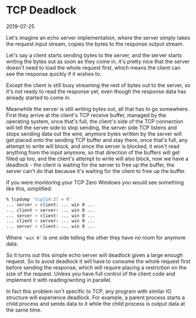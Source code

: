 # TCP Deadlock

2019-07-25

Let's imagine an echo server implementation, where the server simply
takes the request input stream, copies the bytes to the response
output stream.

Let's say a client starts sending bytes to the server, and the server
starts writing the bytes out as soon as they come in, it's pretty nice
that the server doesn't need to load the whole request first, which
means the client can see the response quickly if it wishes to.

Except the client is still busy streaming the rest of bytes out to the
server, so it's not ready to read the response yet, even though the
response data has already started to come in.

Meanwhile the server is still writing bytes out, all that has to go
somewhere. First they arrive at the client's TCP receive buffer,
managed by the operating system, once that's full, the client's side
of the TCP connection will tell the server side to stop sending, the
server side TCP listens and stops sending data out the wire, anymore
bytes written by the server will get placed onto the sending TCP
buffer and stay there, once that's full, any attempt to write will
block, and since the server is blocked, it won't read anything from
the input anymore, so that direction of the buffers will get filled up
too, and the client's attempt to write will also block, now we have a
deadlock - the client is waiting for the server to free up the buffer,
the server can't do that because it's waiting for the client to free
up the buffer.

If you were monitoring your TCP Zero Windows you would see something
like this, simplified:

```sh
% tcpdump 'tcp[14:2] = 0'
... server > client: ... win 0 ...
... client > server: ... win 0 ...
... server > client: ... win 0 ...
... client > server: ... win 0 ...
... server > client: ... win 0 ...
```

Where `'win 0'` is one side telling the other they have no room for
anymore data.

So it turns out this simple echo server will deadlock given a large
enough request. So to avoid deadlock it will have to consume the whole
request first before sending the response, which will require placing
a restriction on the size of the request. Unless you have full control
of the client code and implement it with reading/writing in parallel.

In fact this problem isn't specific to TCP, any program with similar
IO structure will experience deadlock. For example, a parent process
starts a child process and sends data to it while the child process is
output data at the same time.
